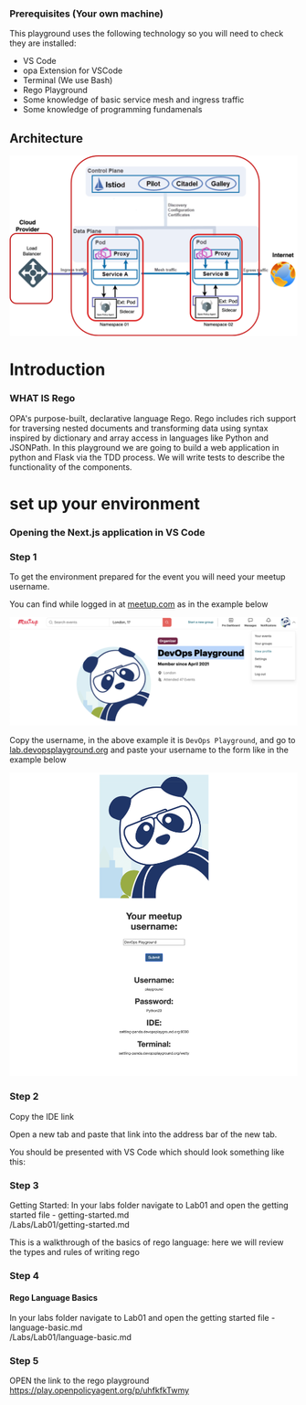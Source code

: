 ### Prerequisites (Your own machine)
This playground uses the following technology so you will need to check they are installed:

-   VS Code
-   opa Extension for VSCode
-   Terminal (We use Bash)
-   Rego Playground
-   Some knowledge of basic service mesh and ingress traffic
-   Some knowledge of programming fundamenals

## Architecture
<p align="left">
<img width="1024" alt="Screenshot 2023-05-23 at 11 33 12" src="./zz_assets/zero-trust-labs.png">
</p>


# Introduction
### WHAT IS Rego
OPA's purpose-built, declarative language Rego. Rego includes rich support for traversing nested documents and transforming data using syntax inspired by dictionary and array access in languages like Python and JSONPath.
In this playground we are going to build a web application in python and Flask via the TDD process.
We will write tests to describe the functionality of the components.

# set up your environment

### Opening the Next.js application in VS Code

### Step 1
To get the environment prepared for the event you will need your meetup username.

You can find while logged in at [meetup.com](https://meetup.com) as in the example below

<p align="center">
<img width="544" alt="Screenshot 2023-05-23 at 11 33 12" src="./zz_assets/meetup.png">
</p>

Copy the username, in the above example it is `DevOps Playground`, and go to  [lab.devopsplayground.org](https://lab.devopsplayground.org/) and paste your username to the form like in the example below


<p align="center">
<img width="544" alt="Screenshot 2023-05-23 at 11 33 12" src="./zz_assets/lab.png">
</p>

### Step 2
Copy the IDE link

Open a new tab and paste that link into the address bar of the new tab. 

You should be presented with VS Code which should look something like this:

### Step 3
Getting Started:
In your labs folder navigate to Lab01 and open the getting started file -   getting-started.md  
/Labs/Lab01/getting-started.md

This is a walkthrough of the basics of rego language: here we will review the types and rules of writing rego

### Step 4
#### Rego Language Basics
In your labs folder navigate to Lab01 and open the getting started file -   language-basic.md  
/Labs/Lab01/language-basic.md 

### Step 5
OPEN the link to the rego playground
https://play.openpolicyagent.org/p/uhfkfkTwmy

